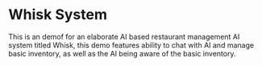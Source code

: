 # Whisk System
This is an demof for an elaborate AI based restaurant management AI system titled Whisk, this demo features ability to chat with AI and manage basic inventory, as well as the AI being aware of the basic inventory.